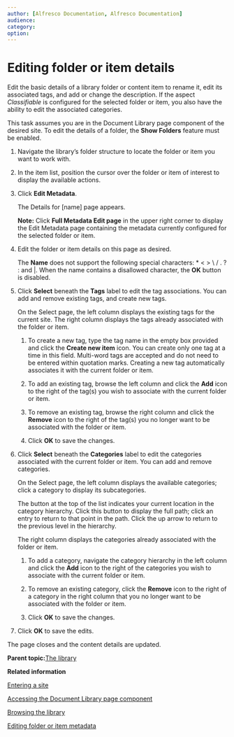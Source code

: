 ```yaml
---
author: [Alfresco Documentation, Alfresco Documentation]
audience: 
category: 
option: 
---
```


# Editing folder or item details

Edit the basic details of a library folder or content item to rename it, edit its associated tags, and add or change the description. If the aspect *Classifiable* is configured for the selected folder or item, you also have the ability to edit the associated categories.

This task assumes you are in the Document Library page component of the desired site. To edit the details of a folder, the **Show Folders** feature must be enabled.

1.  Navigate the library’s folder structure to locate the folder or item you want to work with.

2.  In the item list, position the cursor over the folder or item of interest to display the available actions.

3.  Click **Edit Metadata**.

    The Details for \[name\] page appears.

    **Note:** Click **Full Metadata Edit page** in the upper right corner to display the Edit Metadata page containing the metadata currently configured for the selected folder or item.

4.  Edit the folder or item details on this page as desired.

    The **Name** does not support the following special characters: \* < \> \\ / . ? : and \|. When the name contains a disallowed character, the **OK** button is disabled.

5.  Click **Select** beneath the **Tags** label to edit the tag associations. You can add and remove existing tags, and create new tags.

    On the Select page, the left column displays the existing tags for the current site. The right column displays the tags already associated with the folder or item.

    1.  To create a new tag, type the tag name in the empty box provided and click the **Create new item** icon. You can create only one tag at a time in this field. Multi-word tags are accepted and do not need to be entered within quotation marks. Creating a new tag automatically associates it with the current folder or item.

    2.  To add an existing tag, browse the left column and click the **Add** icon to the right of the tag\(s\) you wish to associate with the current folder or item.

    3.  To remove an existing tag, browse the right column and click the **Remove** icon to the right of the tag\(s\) you no longer want to be associated with the folder or item.

    4.  Click **OK** to save the changes.

6.  Click **Select** beneath the **Categories** label to edit the categories associated with the current folder or item. You can add and remove categories.

    On the Select page, the left column displays the available categories; click a category to display its subcategories.

    The button at the top of the list indicates your current location in the category hierarchy. Click this button to display the full path; click an entry to return to that point in the path. Click the up arrow to return to the previous level in the hierarchy.

    The right column displays the categories already associated with the folder or item.

    1.  To add a category, navigate the category hierarchy in the left column and click the **Add** icon to the right of the categories you wish to associate with the current folder or item.

    2.  To remove an existing category, click the **Remove** icon to the right of a category in the right column that you no longer want to be associated with the folder or item.

    3.  Click **OK** to save the changes.

7.  Click **OK** to save the edits.


The page closes and the content details are updated.

**Parent topic:**[The library](../concepts/library-intro.md)

**Related information**  


[Entering a site](dashboard-site-enter.md)

[Accessing the Document Library page component](library-access.md)

[Browsing the library](library-browse.md)

[Editing folder or item metadata](library-item-edit-metadata.md)

